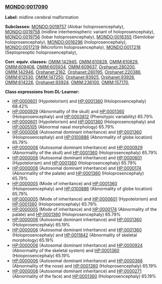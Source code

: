 
### [MONDO:0017090](http://purl.obolibrary.org/obo/MONDO_0017090)
**Label:** midline cerebral malformation

**Subclasses:** [MONDO:0019757](http://purl.obolibrary.org/obo/MONDO_0019757) (Alobar holoprosencephaly), [MONDO:0019758](http://purl.obolibrary.org/obo/MONDO_0019758) (midline interhemispheric variant of holoprosencephaly), [MONDO:0019756](http://purl.obolibrary.org/obo/MONDO_0019756) (lobar holoprosencephaly), [MONDO:0016355](http://purl.obolibrary.org/obo/MONDO_0016355) (Semilobar holoprosencephaly), [MONDO:0016296](http://purl.obolibrary.org/obo/MONDO_0016296) (holoprosencephaly), [MONDO:0017219](http://purl.obolibrary.org/obo/MONDO_0017219) (Microform holoprosencephaly), [MONDO:0017218](http://purl.obolibrary.org/obo/MONDO_0017218) (Septopreoptic holoprosencephaly), 

**Corr. equiv. classes:** [OMIM:142945](http://purl.obolibrary.org/obo/OMIM_142945), [OMIM:610828](http://purl.obolibrary.org/obo/OMIM_610828), [OMIM:610829](http://purl.obolibrary.org/obo/OMIM_610829), [OMIM:609408](http://purl.obolibrary.org/obo/OMIM_609408), [OMIM:605934](http://purl.obolibrary.org/obo/OMIM_605934), [OMIM:609637](http://purl.obolibrary.org/obo/OMIM_609637), [Orphanet:280200](http://www.orpha.net/ORDO/Orphanet_280200), [OMIM:142946](http://purl.obolibrary.org/obo/OMIM_142946), [Orphanet:2162](http://www.orpha.net/ORDO/Orphanet_2162), [Orphanet:280195](http://www.orpha.net/ORDO/Orphanet_280195), [Orphanet:220386](http://www.orpha.net/ORDO/Orphanet_220386), [OMIM:612530](http://purl.obolibrary.org/obo/OMIM_612530), [OMIM:147250](http://purl.obolibrary.org/obo/OMIM_147250), [Orphanet:93925](http://www.orpha.net/ORDO/Orphanet_93925), [Orphanet:93926](http://www.orpha.net/ORDO/Orphanet_93926), [OMIM:614226](http://purl.obolibrary.org/obo/OMIM_614226), [Orphanet:93924](http://www.orpha.net/ORDO/Orphanet_93924), [OMIM:236100](http://purl.obolibrary.org/obo/OMIM_236100), [OMIM:157170](http://purl.obolibrary.org/obo/OMIM_157170), 

**Class expressions from DL-Learner:**

- [HP:0000601](http://purl.obolibrary.org/obo/HP_0000601) (Hypotelorism) and [HP:0001360](http://purl.obolibrary.org/obo/HP_0001360) (Holoprosencephaly) 68.42%
- [HP:0000929](http://purl.obolibrary.org/obo/HP_0000929) (Abnormality of the skull) and [HP:0001360](http://purl.obolibrary.org/obo/HP_0001360) (Holoprosencephaly) and [HP:0003812](http://purl.obolibrary.org/obo/HP_0003812) (Phenotypic variability) 65.79%
- [HP:0000601](http://purl.obolibrary.org/obo/HP_0000601) (Hypotelorism) and [HP:0001360](http://purl.obolibrary.org/obo/HP_0001360) (Holoprosencephaly) and [HP:0005105](http://purl.obolibrary.org/obo/HP_0005105) (Abnormal nasal morphology) 65.79%
- [HP:0000006](http://purl.obolibrary.org/obo/HP_0000006) (Autosomal dominant inheritance) and [HP:0001360](http://purl.obolibrary.org/obo/HP_0001360) (Holoprosencephaly) and [HP:0100886](http://purl.obolibrary.org/obo/HP_0100886) (Abnormality of globe location) 65.79%
- [HP:0000006](http://purl.obolibrary.org/obo/HP_0000006) (Autosomal dominant inheritance) and [HP:0000929](http://purl.obolibrary.org/obo/HP_0000929) (Abnormality of the skull) and [HP:0001360](http://purl.obolibrary.org/obo/HP_0001360) (Holoprosencephaly) 65.79%
- [HP:0000006](http://purl.obolibrary.org/obo/HP_0000006) (Autosomal dominant inheritance) and [HP:0000601](http://purl.obolibrary.org/obo/HP_0000601) (Hypotelorism) and [HP:0001360](http://purl.obolibrary.org/obo/HP_0001360) (Holoprosencephaly) 65.79%
- [HP:0000006](http://purl.obolibrary.org/obo/HP_0000006) (Autosomal dominant inheritance) and [HP:0000174](http://purl.obolibrary.org/obo/HP_0000174) (Abnormality of the palate) and [HP:0001360](http://purl.obolibrary.org/obo/HP_0001360) (Holoprosencephaly) 65.79%
- [HP:0000005](http://purl.obolibrary.org/obo/HP_0000005) (Mode of inheritance) and [HP:0001360](http://purl.obolibrary.org/obo/HP_0001360) (Holoprosencephaly) and [HP:0100886](http://purl.obolibrary.org/obo/HP_0100886) (Abnormality of globe location) 65.79%
- [HP:0000005](http://purl.obolibrary.org/obo/HP_0000005) (Mode of inheritance) and [HP:0000601](http://purl.obolibrary.org/obo/HP_0000601) (Hypotelorism) and [HP:0001360](http://purl.obolibrary.org/obo/HP_0001360) (Holoprosencephaly) 65.79%
- [HP:0000005](http://purl.obolibrary.org/obo/HP_0000005) (Mode of inheritance) and [HP:0000174](http://purl.obolibrary.org/obo/HP_0000174) (Abnormality of the palate) and [HP:0001360](http://purl.obolibrary.org/obo/HP_0001360) (Holoprosencephaly) 65.79%
- [HP:0000006](http://purl.obolibrary.org/obo/HP_0000006) (Autosomal dominant inheritance) and [HP:0001360](http://purl.obolibrary.org/obo/HP_0001360) (Holoprosencephaly) 65.19%
- [HP:0000006](http://purl.obolibrary.org/obo/HP_0000006) (Autosomal dominant inheritance) and [HP:0001360](http://purl.obolibrary.org/obo/HP_0001360) (Holoprosencephaly) and [HP:0011842](http://purl.obolibrary.org/obo/HP_0011842) (Abnormality of skeletal morphology) 65.19%
- [HP:0000006](http://purl.obolibrary.org/obo/HP_0000006) (Autosomal dominant inheritance) and [HP:0000924](http://purl.obolibrary.org/obo/HP_0000924) (Abnormality of the skeletal system) and [HP:0001360](http://purl.obolibrary.org/obo/HP_0001360) (Holoprosencephaly) 65.19%
- [HP:0000006](http://purl.obolibrary.org/obo/HP_0000006) (Autosomal dominant inheritance) and [HP:0000366](http://purl.obolibrary.org/obo/HP_0000366) (Abnormality of the nose) and [HP:0001360](http://purl.obolibrary.org/obo/HP_0001360) (Holoprosencephaly) 65.19%
- [HP:0000006](http://purl.obolibrary.org/obo/HP_0000006) (Autosomal dominant inheritance) and [HP:0000271](http://purl.obolibrary.org/obo/HP_0000271) (Abnormality of the face) and [HP:0001360](http://purl.obolibrary.org/obo/HP_0001360) (Holoprosencephaly) 65.19%


